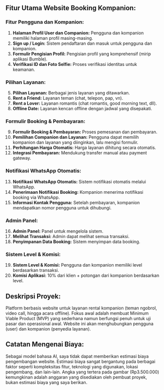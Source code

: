 ## Fitur Utama Website Booking Kompanion:

### Fitur Pengguna dan Kompanion:
1.  **Halaman Profil User dan Companion:** Pengguna dan kompanion memiliki halaman profil masing-masing.
2.  **Sign up / Login:** Sistem pendaftaran dan masuk untuk pengguna dan kompanion.
3.  **Formulir Pengisian Profil:** Pengisian profil yang komprehensif (mirip aplikasi Bumble).
4.  **Verifikasi ID dan Foto Selfie:** Proses verifikasi identitas untuk keamanan.

### Pilihan Layanan:
5.  **Pilihan Layanan:** Berbagai jenis layanan yang ditawarkan.
6.  **Rent a Friend:** Layanan teman (chat, telepon, pap, vn).
7.  **Rent a Lover:** Layanan romantis (chat romantis, good morning text, dll).
8.  **Offline Date:** Layanan kencan offline dengan jadwal yang disepakati.

### Formulir Booking & Pembayaran:
9.  **Formulir Booking & Pembayaran:** Proses pemesanan dan pembayaran.
10. **Pemilihan Companion dan Layanan:** Pengguna dapat memilih kompanion dan layanan yang diinginkan, lalu mengisi formulir.
11. **Perhitungan Harga Otomatis:** Harga layanan dihitung secara otomatis.
12. **Integrasi Pembayaran:** Mendukung transfer manual atau payment gateway.

### Notifikasi WhatsApp Otomatis:
13. **Notifikasi WhatsApp Otomatis:** Sistem notifikasi otomatis melalui WhatsApp.
14. **Penerimaan Notifikasi Booking:** Kompanion menerima notifikasi booking via WhatsApp.
15. **Informasi Kontak Pengguna:** Setelah pembayaran, kompanion mendapatkan nomor pengguna untuk dihubungi.

### Admin Panel:
16. **Admin Panel:** Panel untuk mengelola sistem.
17. **Melihat Transaksi:** Admin dapat melihat semua transaksi.
18. **Penyimpanan Data Booking:** Sistem menyimpan data booking.

### Sistem Level & Komisi:
19. **Sistem Level & Komisi:** Pengguna dan kompanion memiliki level berdasarkan transaksi.
20. **Komisi Aplikasi:** 10% dari klien + potongan dari kompanion berdasarkan level.

## Deskripsi Proyek:
Platform berbasis website untuk layanan rental kompanion (teman ngobrol, video call, hingga acara offline). Fokus awal adalah membuat Minimum Viable Product (MVP) yang sederhana namun berfungsi penuh untuk uji pasar dan operasional awal. Website ini akan menghubungkan pengguna (user) dan kompanion (penyedia layanan).

## Catatan Mengenai Biaya:
Sebagai model bahasa AI, saya tidak dapat memberikan estimasi biaya pengembangan website. Estimasi biaya sangat bergantung pada berbagai faktor seperti kompleksitas fitur, teknologi yang digunakan, lokasi pengembang, dan lain-lain. Angka yang tertera pada gambar (Rp3.500.000) kemungkinan adalah anggaran yang disediakan oleh pembuat proyek, bukan estimasi biaya yang saya berikan.


